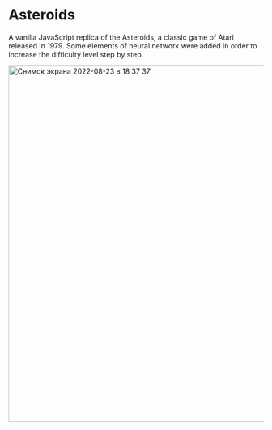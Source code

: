 # Asteroids
A vanilla JavaScript replica of the Asteroids, a classic game of Atari released in 1979. Some elements of neural network were added in order to increase the difficulty level step by step.

<img width="705" alt="Снимок экрана 2022-08-23 в 18 37 37" src="https://user-images.githubusercontent.com/55465730/186213604-80c5a208-a02b-4485-ac0e-5d89e3e525f2.png">
